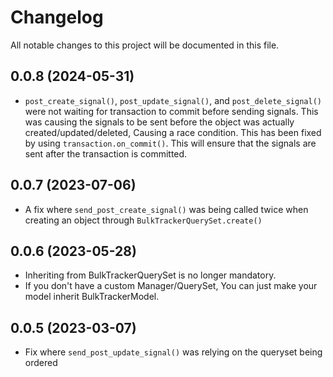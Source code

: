 # Changelog

All notable changes to this project will be documented in this file.

## 0.0.8 (2024-05-31)
- `post_create_signal()`, `post_update_signal()`, and `post_delete_signal()` were not waiting for transaction to commit before sending signals. 
This was causing the signals to be sent before the object was actually created/updated/deleted, Causing a race condition.
This has been fixed by using `transaction.on_commit()`. 
This will ensure that the signals are sent after the transaction is committed.

## 0.0.7 (2023-07-06)
- A fix where `send_post_create_signal()` was being called twice when creating an object through `BulkTrackerQuerySet.create()`

## 0.0.6 (2023-05-28)
- Inheriting from BulkTrackerQuerySet is no longer mandatory. 
- If you don't have a custom Manager/QuerySet, You can just make your model inherit BulkTrackerModel.

## 0.0.5 (2023-03-07)
- Fix where `send_post_update_signal()` was relying on the queryset being ordered
